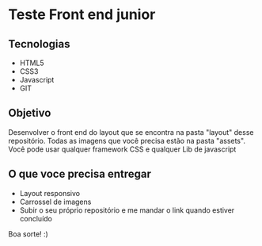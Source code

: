 #  Teste Front end junior

## Tecnologias

* HTML5
* CSS3
* Javascript
* GIT

## Objetivo
Desenvolver o front end do layout que se encontra na pasta "layout" desse repositório. Todas as imagens que você precisa estão na pasta "assets". Você pode usar qualquer framework CSS e qualquer Lib de javascript

## O que voce precisa entregar
* Layout responsivo
* Carrossel de imagens
* Subir o seu próprio repositório e me mandar o link quando estiver concluído

Boa sorte! :)